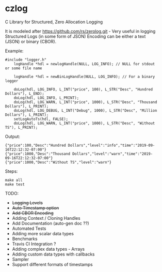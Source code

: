 # czlog
C Library for Structured, Zero Allocation Logging

It is modeled after https://github.com/rs/zerolog.git - 
Very useful in logging Structured Logs (in some form of JSON)
Encoding can be either a text (JSON) or binary (CBOR).

Example:
```
#include "logger.h"
    logHandle *hdl = newlogHandle(NULL, LOG_INFO); // NULL for stdout or some file name

    logHandle *hdl = newBinLogHandle(NULL, LOG_INFO); // For a binary logger

    doLog(hdl, LOG_INFO, L_INT("price", 100), L_STR("Desc", "Hundred Dollars"), L_END);
    doLog(hdl, LOG_INFO, L_PRINT);
    doLog(hdl, LOG_WARN, L_INT("price", 1000), L_STR("Desc", "Thousand Dollars"), L_PRINT);
    doLog(hdl, LOG_DEBUG, L_INT("Debug", 1000), L_STR("Desc", "Million Dollars"), L_PRINT);
    setLogAutoTs(hdl, FALSE);
    doLog(hdl, LOG_WARN, L_INT("price", 1000), L_STR("Desc", "Without TS"), L_PRINT);

```

Output:
```
{"price":100,"Desc":"Hundred Dollars","level":"info","time":"2019-09-16T22:12:32-07:00"}
{"price":1000,"Desc":"Thousand Dollars","level":"warn","time":"2019-09-16T22:12:32-07:00"}
{"price":1000,"Desc":"Without TS","level":"warn"}
```

Steps:
```
make all
make test
```

TODO:
 -  ~~Logging Levels~~
 -  ~~Auto Timestamp option~~
 -  ~~Add CBOR Encoding~~
 -  Adding Context / Cloning Handles
 -  Add Documentation (auto-gen doc ??)
 -  Automated Tests
 -  Adding more scalar data types
 -  Benchmarks
 -  Travis CI Integration ?
 -  Adding complex data types - Arrays
 -  Adding custom data types with callbacks
 -  Sampler
 -  Support different formats of timestamps
 
